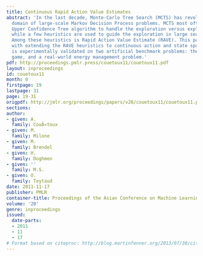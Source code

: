 ```yaml
---
title: Continuous Rapid Action Value Estimates
abstract: 'In the last decade, Monte-Carlo Tree Search (MCTS) has revolutionized the
  domain of large-scale Markov Decision Process problems. MCTS most often uses the
  Upper Confidence Tree algorithm to handle the exploration versus exploitation trade-off,
  while a few heuristics are used to guide the exploration in large search spaces.
  Among these heuristics is Rapid Action Value Estimate (RAVE). This paper is concerned
  with extending the RAVE heuristics to continuous action and state spaces. The approach
  is experimentally validated on two artificial benchmark problems: the treasure hunt
  game, and a real-world energy management problem.'
pdf: http://proceedings.pmlr.press/couetoux11/couetoux11.pdf
layout: inproceedings
id: couetoux11
month: 0
firstpage: 19
lastpage: 31
page: 19-31
origpdf: http://jmlr.org/proceedings/papers/v20/couetoux11/couetoux11.pdf
sections: 
author:
- given: A.
  family: CouÃ«toux
- given: M.
  family: Milone
- given: M.
  family: Brendel
- given: H.
  family: Doghmen
- given: ''
  family: M.S.
- given: O.
  family: Teytaud
date: 2011-11-17
publisher: PMLR
container-title: Proceedings of the Asian Conference on Machine Learning
volume: '20'
genre: inproceedings
issued:
  date-parts:
  - 2011
  - 11
  - 17
# Format based on citeproc: http://blog.martinfenner.org/2013/07/30/citeproc-yaml-for-bibliographies/
---
```

